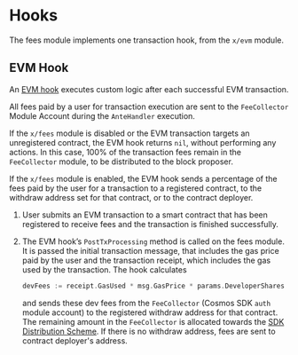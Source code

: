 <!--
order: 5
-->

# Hooks

The fees module implements one transaction hook, from the `x/evm` module.

## EVM Hook

An [EVM hook](https://evmos.dev/modules/evm/06_hooks.html) executes custom logic after each successful EVM transaction.

All fees paid by a user for transaction execution are sent to the `FeeCollector` Module Account during the `AnteHandler` execution.

If the `x/fees` module is disabled or the EVM transaction targets an unregistered contract, the EVM hook returns `nil`, without performing any actions. In this case, 100% of the transaction fees remain in the `FeeCollector` module, to be distributed to the block proposer.

If the `x/fees` module is enabled, the EVM hook sends a percentage of the fees paid by the user for a transaction to a registered contract, to the withdraw address set for that contract, or to the contract deployer.

1. User submits an EVM transaction to a smart contract that has been registered to receive fees and the transaction is finished successfully.
2. The EVM hook’s `PostTxProcessing` method is called on the fees module. It is passed the initial transaction message, that includes the gas price paid by the user and the transaction receipt, which includes the gas used by the transaction. The hook calculates

    ```go
    devFees := receipt.GasUsed * msg.GasPrice * params.DeveloperShares
    ```

    and sends these dev fees from the `FeeCollector` (Cosmos SDK `auth` module account) to the registered withdraw address for that contract. The remaining amount in the `FeeCollector` is allocated towards the [SDK  Distribution Scheme](https://docs.cosmos.network/main/modules/distribution/03_begin_block.html#the-distribution-scheme). If there is no withdraw address, fees are sent to contract deployer's address.
